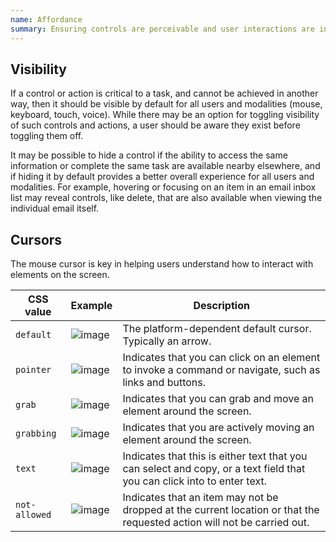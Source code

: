 ```yaml
---
name: Affordance
summary: Ensuring controls are perceivable and user interactions are intuitive across different modalities.
---
```


## Visibility

If a control or action is critical to a task, and cannot be achieved in another way, then it should be visible by default for all users and modalities (mouse, keyboard, touch, voice). While there may be an option for toggling visibility of such controls and actions, a user should be aware they exist before toggling them off.

It may be possible to hide a control if the ability to access the same information or complete the same task are available nearby elsewhere, and if hiding it by default provides a better overall experience for all users and modalities. For example, hovering or focusing on an item in an email inbox list may reveal controls, like delete, that are also available when viewing the individual email itself.

## Cursors

The mouse cursor is key in helping users understand how to interact with elements on the screen.

| **CSS value** | **Example**                           | **Description**                                                                                                         |
| ------------- | ------------------------------------- | ----------------------------------------------------------------------------------------------------------------------- |
| `default`     | ![image](/img/cursors-default.svg)    | The platform-dependent default cursor. Typically an arrow.                                                              |
| `pointer`     | ![image](/img/cursors-pointer.svg)    | Indicates that you can click on an element to invoke a command or navigate, such as links and buttons.                  |
| `grab`        | ![image](/img/cursors-grab.svg)       | Indicates that you can grab and move an element around the screen.                                                      |
| `grabbing`    | ![image](/img/cursors-grabbing.svg)   | Indicates that you are actively moving an element around the screen.                                                    |
| `text`        | ![image](/img/cursors-text.svg)       | Indicates that this is either text that you can select and copy, or a text field that you can click into to enter text. |
| `not-allowed` | ![image](/img/cursors-notallowed.svg) | Indicates that an item may not be dropped at the current location or that the requested action will not be carried out. |
